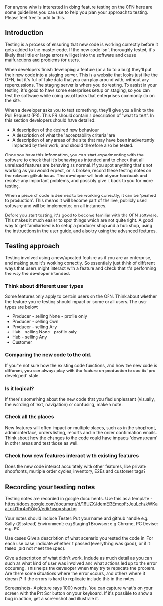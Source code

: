 For anyone who is interested in doing feature testing on the OFN here are some guidelines you can use to help you plan your approach to testing. Please feel free to add to this.

## Introduction

Testing is a process of ensuring that new code is working correctly before it gets added to the master code. If the new code isn't thoroughly tested, it's likely that little or large errors will get into the software and cause malfunctions and problems for users.

When developers finish developing a feature (or a fix to a bug) they'll put their new code into a staging server. This is a website that looks just like the OFN, but it's full of fake data that you can play around with, without any repercussions. The staging server is where you do testing. To assist in your testing, it's good to have some enterprises setup on staging, so you can test the software while doing usual tasks that enterprises commonly do on the site.

When a developer asks you to test something, they'll give you a link to the Pull Request (PR). This PR should contain a description of 'what to test'. In this section developers should have detailed:

- A description of the desired new behaviour
- A description of what the 'acceptability criteria' are
- A description of any areas of the site that may have been inadvertently impacted by their work, and should therefore also be tested.

Once you have this information, you can start experimenting with the software to check that it's behaving as intended and to check that all unrelated features are behaving as normal. If you spot anything that's not working as you would expect, or is broken, record these testing notes on the relevant github issue. The developer will look at your feedback and resolve any important problems, and possibly give it back to you for more testing.

When a piece of code is deemed to be working correctly, it can be 'pushed to production'. This means it will become part of the live, publicly used software and will be implemented on all instances.

Before you start testing, it's good to become familiar with the OFN software. This makes it much easier to spot things which are not quite right. A good way to get familiarised is to setup a producer shop and a hub shop, using the instructions in the user guide, and also try using the advanced features.

## Testing approach

Testing involved using a new/updated feature as if you are an enterprise, and making sure it's working correctly. So essentially just think of different ways that users might interact with a feature and check that it's performing the way the developer intended.

### Think about different user types

Some features only apply to certain users on the OFN. Think about whether the feature you're testing should impact on some or all users. The user types are below:
* Producer - selling None - profile only
* Producer - selling Own
* Producer - selling Any
* Hub - selling None - profile only
* Hub - selling Any
* Customer

### Comparing the new code to the old.

If you're not sure how the existing code functions, and how the new code is different, you can always play with the feature on production to see its 'pre-developed' state.

### Is it logical?

If there's something about the new code that you find unpleasant (visually, the wording of text, navigation) or confusing, make a note. 

### Check all the places

New features will often impact on multiple places, such as in the shopfront, admin interface, orders listing, reports and in the order confirmation emails. Think about how the changes to the code could have impacts 'downstream' in other areas and test those as well.

### Check how new features interact with existing features

Does the new code interact accurately with other features, like private shopfronts, multiple order cycles, inventory, E2Es and customer tags?

## Recording your testing notes

Testing notes are recorded in google documents. Use this as a template - https://docs.google.com/document/d/16UZXJdemEI3EmcpFzJeuLchzkWKaaLoiJThr4cROig0/edit?usp=sharing

Your notes should include
Tester: Put your name and github handle e.g. Sally (@sstead)
Environment: e.g Staging1
Browser: e.g Chrome, PC
Devise: e.g. PC

Use cases
Give a description of what scenario you tested the code in. For each use case, indicate whether it passed (everything was good), or if it failed (did not meet the spec).

Give a description of what didn't work. Include as much detail as you can such as what kind of user was involved and what actions led up to the error occurring. This helps the developer when they try to replicate the problem. Are there some situations where the error occurs, and others where it doesn't? If the errors is hard to replicate include this in the notes.

Screenshots- A picture says 1000 words. You can capture what's on your screen with the Prt Scr button on your keyboard. If it's possible to show a bug in action, get a screenshot and illustrate it.